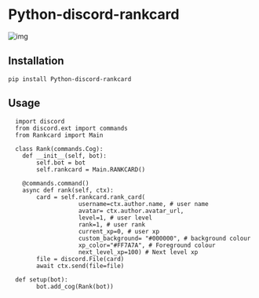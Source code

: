 # Python-discord-rankcard

![img](https://github.com/yangman946/Python-discord-rankcard/blob/main/Rankcard/pics/out.jpg)

## Installation

`pip install Python-discord-rankcard`

## Usage
```
  import discord
  from discord.ext import commands
  from Rankcard import Main
  
  class Rank(commands.Cog):
	def __init__(self, bot):
		self.bot = bot
		self.rankcard = Main.RANKCARD()
      
	@commands.command()
	async def rank(self, ctx):
		card = self.rankcard.rank_card(
				    username=ctx.author.name, # user name
				    avatar= ctx.author.avatar_url, 
				    level=1, # user level
				    rank=1, # user rank
				    current_xp=0, # user xp
				    custom_background= "#000000", # background colour
				    xp_color="#FF7A7A", # Foreground colour
				    next_level_xp=100) # Next level xp
		file = discord.File(card)
		await ctx.send(file=file)
        
  def setup(bot):
    	bot.add_cog(Rank(bot))
          


```



